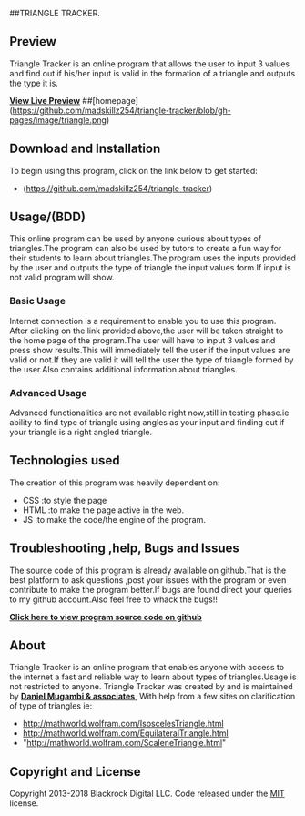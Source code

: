 ##TRIANGLE TRACKER.

## Preview
Triangle Tracker is an online program that allows the user to input 3 values and find out if his/her input is valid in the formation of a triangle and outputs the type it is.

**[View Live Preview](https://madskillz254.github.io/triangle-tracker/)**
##[homepage] (https://github.com/madskillz254/triangle-tracker/blob/gh-pages/image/triangle.png)

## Download and Installation

To begin using this program, click on the link below to get started:
* (https://github.com/madskillz254/triangle-tracker)

## Usage/(BDD)
This online program can be used by anyone curious about types of triangles.The program can also be used by tutors to create a fun way for their students to learn about triangles.The program uses the inputs provided by the user and outputs the type of triangle the input values form.If input is not valid program will show.
### Basic Usage
Internet connection is a requirement to enable you to use this program.
After clicking on the link provided above,the user will be taken straight to the home page of the program.The user will have to input 3 values and press show results.This will immediately tell the user if the input values are valid or not.If they are valid it will tell the user the type of triangle formed by the user.Also contains additional information about triangles.

### Advanced Usage
Advanced functionalities are not available right now,still in testing phase.ie ability to find type of triangle using angles as your input and finding out if your triangle is a right angled triangle.

## Technologies used
The creation of this program was heavily dependent on:
* CSS :to style the page
* HTML :to make the page active in the web.
* JS :to make the code/the engine of the program.


## Troubleshooting ,help, Bugs and Issues

The source code of this program is already available on github.That is the best platform to ask questions ,post your issues with the program or even contribute to make the program better.If bugs are found direct your queries to my github account.Also feel free to whack the bugs!!

**[Click here to view program source code on github](https://github.com/madskillz254/triangle-tracker)**


## About
Triangle Tracker is an online program that enables anyone with access to the internet a fast and reliable way to learn about types of triangles.Usage is not restricted to anyone.
Triangle Tracker was created by and is maintained by **[Daniel Mugambi & associates](https://github.com/madskillz254/)**,
With help from a few sites on clarification of type of triangles ie:

* http://mathworld.wolfram.com/IsoscelesTriangle.html
* http://mathworld.wolfram.com/EquilateralTriangle.html
* "http://mathworld.wolfram.com/ScaleneTriangle.html"


## Copyright and License

Copyright 2013-2018 Blackrock Digital LLC. Code released under the [MIT](https://github.com/BlackrockDigital/startbootstrap-the-big-picture/blob/gh-pages/LICENSE) license.

